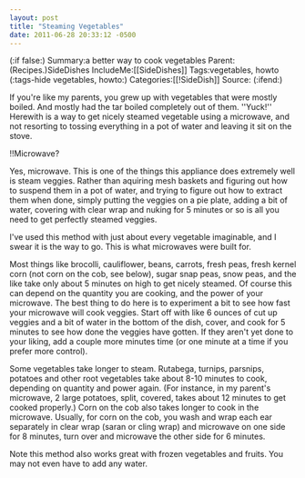 ```yaml
---
layout: post
title: "Steaming Vegetables"
date: 2011-06-28 20:33:12 -0500
---
```

(:if false:)
Summary:a better way to cook vegetables
Parent:(Recipes.)SideDishes
IncludeMe:[[SideDishes]]
Tags:vegetables, howto
(:tags-hide vegetables, howto:)
Categories:[[!SideDish]]
Source:
(:ifend:)



If you're like my parents, you grew up with vegetables that were mostly boiled. And mostly had the tar boiled completely out of them. ''Yuck!'' Herewith is a way to get nicely steamed vegetable using a microwave, and not resorting to tossing everything in a pot of water and leaving it sit on the stove.

!!Microwave?

Yes, microwave. This is one of the things this appliance does extremely well is steam veggies. Rather than aquiring mesh baskets and figuring out how to suspend them in a pot of water, and trying to figure out how to extract them when done, simply putting the veggies on a pie plate, adding a bit of water, covering with clear wrap and nuking for 5 minutes or so is all you need to get perfectly steamed veggies.

I've used this method with just about every vegetable imaginable, and I swear it is the way to go. This is what microwaves were built for.

Most things like brocolli, cauliflower, beans, carrots, fresh peas, fresh kernel corn (not corn on the cob, see below), sugar snap peas, snow peas, and the like take only about 5 minutes on high to get nicely steamed. Of course this can depend on the quantity you are cooking, and the power of your microwave. The best thing to do here is to experiment a bit to see how fast your microwave will cook veggies. Start off with like 6 ounces of cut up veggies and a bit of water in the bottom of the dish, cover, and cook for 5 minutes to see how done the veggies have gotten. If they aren't yet done to your liking, add a couple more minutes time (or one minute at a time if you prefer more control).

Some vegetables take longer to steam. Rutabega, turnips, parsnips, potatoes and other root vegetables take about 8-10 minutes to cook, depending on quantity and power again. (For instance, in my parent's microwave, 2 large potatoes, split, covered, takes about 12 minutes to get cooked properly.) Corn on the cob also takes longer to cook in the microwave. Usually, for corn on the cob, you wash and wrap each ear separately in clear wrap (saran or cling wrap) and microwave on one side for 8 minutes, turn over and microwave the other side for 6 minutes.

Note this method also works great with frozen vegetables and fruits. You may not even have to add any water.



